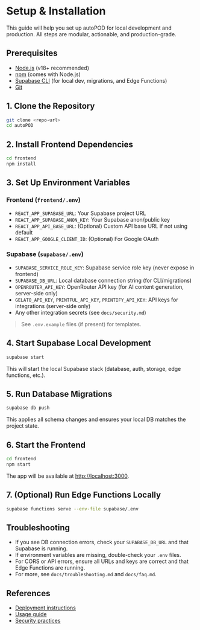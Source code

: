 # Setup & Installation

This guide will help you set up autoPOD for local development and production. All steps are modular, actionable, and production-grade.

## Prerequisites

- [Node.js](https://nodejs.org/) (v18+ recommended)
- [npm](https://www.npmjs.com/) (comes with Node.js)
- [Supabase CLI](https://supabase.com/docs/guides/cli) (for local dev, migrations, and Edge Functions)
- [Git](https://git-scm.com/)

## 1. Clone the Repository

```sh
git clone <repo-url>
cd autoPOD
```

## 2. Install Frontend Dependencies

```sh
cd frontend
npm install
```

## 3. Set Up Environment Variables

### Frontend (`frontend/.env`)
- `REACT_APP_SUPABASE_URL`: Your Supabase project URL
- `REACT_APP_SUPABASE_ANON_KEY`: Your Supabase anon/public key
- `REACT_APP_API_BASE_URL`: (Optional) Custom API base URL if not using default
- `REACT_APP_GOOGLE_CLIENT_ID`: (Optional) For Google OAuth

### Supabase (`supabase/.env`)
- `SUPABASE_SERVICE_ROLE_KEY`: Supabase service role key (never expose in frontend)
- `SUPABASE_DB_URL`: Local database connection string (for CLI/migrations)
- `OPENROUTER_API_KEY`: OpenRouter API key (for AI content generation, server-side only)
- `GELATO_API_KEY`, `PRINTFUL_API_KEY`, `PRINTIFY_API_KEY`: API keys for integrations (server-side only)
- Any other integration secrets (see `docs/security.md`)

> See `.env.example` files (if present) for templates.

## 4. Start Supabase Local Development

```sh
supabase start
```

This will start the local Supabase stack (database, auth, storage, edge functions, etc.).

## 5. Run Database Migrations

```sh
supabase db push
```

This applies all schema changes and ensures your local DB matches the project state.

## 6. Start the Frontend

```sh
cd frontend
npm start
```

The app will be available at [http://localhost:3000](http://localhost:3000).

## 7. (Optional) Run Edge Functions Locally

```sh
supabase functions serve --env-file supabase/.env
```

## Troubleshooting

- If you see DB connection errors, check your `SUPABASE_DB_URL` and that Supabase is running.
- If environment variables are missing, double-check your `.env` files.
- For CORS or API errors, ensure all URLs and keys are correct and that Edge Functions are running.
- For more, see `docs/troubleshooting.md` and `docs/faq.md`.

## References
- [Deployment instructions](deployment.md)
- [Usage guide](usage.md)
- [Security practices](security.md) 